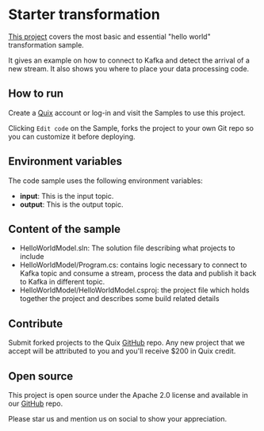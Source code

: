 # Starter transformation

[This project](https://github.com/quixio/quix-samples/tree/main/csharp/transformations/empty-template) covers the most basic and essential "hello world" transformation sample. 

It gives an example on how to connect to Kafka and detect the arrival of a new stream.
It also shows you where to place your data processing code.

## How to run

Create a [Quix](https://portal.platform.quix.ai/self-sign-up?xlink=github) account or log-in and visit the Samples to use this project.

Clicking `Edit code` on the Sample, forks the project to your own Git repo so you can customize it before deploying.

## Environment variables

The code sample uses the following environment variables:

- **input**: This is the input topic.
- **output**: This is the output topic.

## Content of the sample
- HelloWorldModel.sln: The solution file describing what projects to include
- HelloWorldModel/Program.cs: contains logic necessary to connect to Kafka topic and consume a stream, process the data and publish it back to Kafka in different topic.
- HelloWorldModel/HelloWorldModel.csproj: the project file which holds together the project and describes some build related details

## Contribute

Submit forked projects to the Quix [GitHub](https://github.com/quixio/quix-samples) repo. Any new project that we accept will be attributed to you and you'll receive $200 in Quix credit.

## Open source

This project is open source under the Apache 2.0 license and available in our [GitHub](https://github.com/quixio/quix-samples) repo.

Please star us and mention us on social to show your appreciation.
